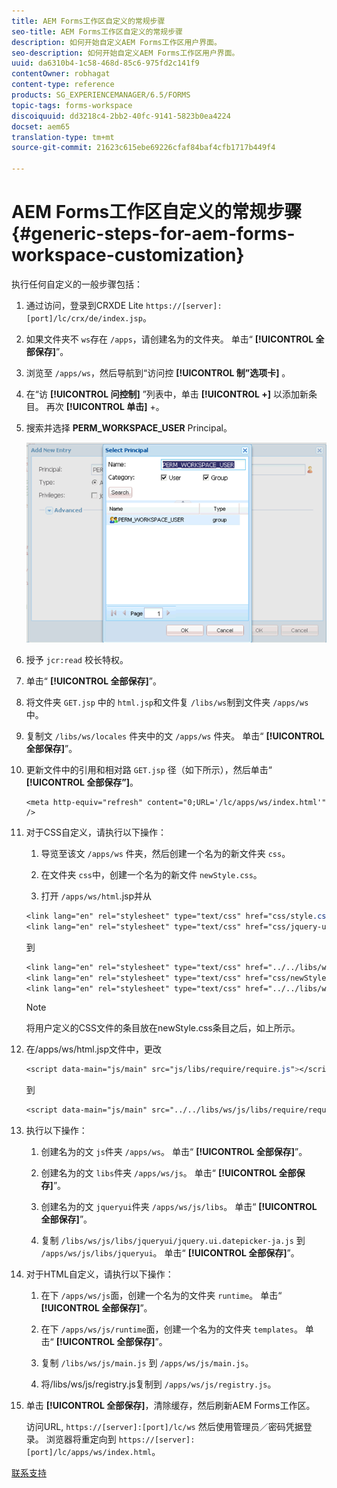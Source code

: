 ```yaml
---
title: AEM Forms工作区自定义的常规步骤
seo-title: AEM Forms工作区自定义的常规步骤
description: 如何开始自定义AEM Forms工作区用户界面。
seo-description: 如何开始自定义AEM Forms工作区用户界面。
uuid: da6310b4-1c58-468d-85c6-975fd2c141f9
contentOwner: robhagat
content-type: reference
products: SG_EXPERIENCEMANAGER/6.5/FORMS
topic-tags: forms-workspace
discoiquuid: dd3218c4-2bb2-40fc-9141-5823b0ea4224
docset: aem65
translation-type: tm+mt
source-git-commit: 21623c615ebe69226cfaf84baf4cfb1717b449f4

---
```



# AEM Forms工作区自定义的常规步骤{#generic-steps-for-aem-forms-workspace-customization}

执行任何自定义的一般步骤包括：

1. 通过访问，登录到CRXDE Lite `https://[server]:[port]/lc/crx/de/index.jsp`。
1. 如果文件夹不 `ws`存在 `/apps`，请创建名为的文件夹。 单击“ **[!UICONTROL 全部保存]**”。
1. 浏览至 `/apps/ws`，然后导航到“访问控 **[!UICONTROL 制”选项卡]** 。
1. 在“访 **[!UICONTROL 问控制]** ”列表中，单击 **[!UICONTROL +]** 以添加新条目。 再次 **[!UICONTROL 单击]** +。
1. 搜索并选择 **PERM_WORKSPACE_USER** Principal。

   ![选择PERM_WORKSPACE_USER主体作为自定义HTML工作区的常规步骤的一部分](assets/perm_workspace_user.png)

1. 授予 `jcr:read` 校长特权。
1. 单击“ **[!UICONTROL 全部保存]**”。
1. 将文件夹 `GET.jsp` 中的 `html.jsp`和文件复 `/libs/ws`制到文件夹 `/apps/ws` 中。
1. 复制文 `/libs/ws/locales` 件夹中的文 `/apps/ws` 件夹。 单击“ **[!UICONTROL 全部保存]**”。
1. 更新文件中的引用和相对路 `GET.jsp` 径（如下所示），然后单击“ **[!UICONTROL 全部保存”]**。

   ```
   <meta http-equiv="refresh" content="0;URL='/lc/apps/ws/index.html'" />
   ```

1. 对于CSS自定义，请执行以下操作：

   1. 导览至该文 `/apps/ws` 件夹，然后创建一个名为的新文件夹 `css`。

   1. 在文件夹 `css`中，创建一个名为的新文件 `newStyle.css`。

   1. 打开 `/apps/ws/html`.jsp并从

   ```css
   <link lang="en" rel="stylesheet" type="text/css" href="css/style.css" />
   <link lang="en" rel="stylesheet" type="text/css" href="css/jquery-ui.css"/>
   ```

   到

   ```css
   <link lang="en" rel="stylesheet" type="text/css" href="../../libs/ws/css/style.css" />
   <link lang="en" rel="stylesheet" type="text/css" href="css/newStyle.css" />
   <link lang="en" rel="stylesheet" type="text/css" href="../../libs/ws/css/jquery-ui.css"/>
   ```

   >[!NOTE]
   >
   >将用户定义的CSS文件的条目放在newStyle.css条目之后，如上所示。

1. 在/apps/ws/html.jsp文件中，更改

   ```css
   <script data-main="js/main" src="js/libs/require/require.js"></script>
   ```

   到

   ```css
   <script data-main="js/main" src="../../libs/ws/js/libs/require/require.js"></script>
   ```

1. 执行以下操作：

   1. 创建名为的文 `js`件夹 `/apps/ws`。 单击“ **[!UICONTROL 全部保存]**”。

   1. 创建名为的文 `libs`件夹 `/apps/ws/js`。 单击“ **[!UICONTROL 全部保存]**”。

   1. 创建名为的文 `jqueryui`件夹 `/apps/ws/js/libs`。 单击“ **[!UICONTROL 全部保存]**”。

   1. 复制 `/libs/ws/js/libs/jqueryui/jquery.ui.datepicker-ja.js` 到 `/apps/ws/js/libs/jqueryui`。 单击“ **[!UICONTROL 全部保存]**”。

1. 对于HTML自定义，请执行以下操作：

   1. 在下 `/apps/ws/js`面，创建一个名为的文件夹 `runtime`。 单击“ **[!UICONTROL 全部保存]**”。

   1. 在下 `/apps/ws/js/runtime`面，创建一个名为的文件夹 `templates`。 单击“ **[!UICONTROL 全部保存]**”。

   1. 复制 `/libs/ws/js/main.js` 到 `/apps/ws/js/main.js`。

   1. 将/libs/ws/js/registry.js复制到 `/apps/ws/js/registry.js`。

1. 单击 **[!UICONTROL 全部保存]**，清除缓存，然后刷新AEM Forms工作区。

   访问URL, `https://[server]:[port]/lc/ws` 然后使用管理员／密码凭据登录。 浏览器将重定向到 `https://[server]:[port]/lc/apps/ws/index.html`。

[联系支持](https://www.adobe.com/account/sign-in.supportportal.html)

